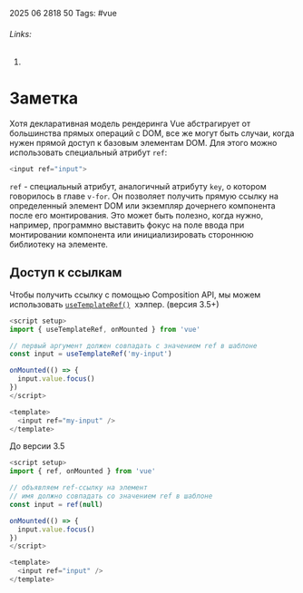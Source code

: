 2025 06 2818 50
Tags: #vue 
###### Links: 
1) 
# Заметка
Хотя декларативная модель рендеринга Vue абстрагирует от большинства прямых операций с DOM, все же могут быть случаи, когда нужен прямой доступ к базовым элементам DOM. Для этого можно использовать специальный атрибут `ref`:
```js
<input ref="input">
```
`ref` - специальный атрибут, аналогичный атрибуту `key`, о котором говорилось в главе `v-for`. Он позволяет получить прямую ссылку на определенный элемент DOM или экземпляр дочернего компонента после его монтирования. Это может быть полезно, когда нужно, например, программно выставить фокус на поле ввода при монтировании компонента или инициализировать стороннюю библиотеку на элементе.
## Доступ к ссылкам
Чтобы получить ссылку с помощью Composition API, мы можем использовать [`useTemplateRef()`](https://ru.vuejs.org/api/composition-api-helpers.html#usetemplateref)  хэлпер. (версия 3.5+)
```js
<script setup>
import { useTemplateRef, onMounted } from 'vue'

// первый аргумент должен совпадать с значением ref в шаблоне
const input = useTemplateRef('my-input')

onMounted(() => {
  input.value.focus()
})
</script>

<template>
  <input ref="my-input" />
</template>
```
До версии 3.5
```js
<script setup>
import { ref, onMounted } from 'vue'

// объявляем ref-ссылку на элемент
// имя должно совпадать со значением ref в шаблоне
const input = ref(null)

onMounted(() => {
  input.value.focus()
})
</script>

<template>
  <input ref="input" />
</template>
```